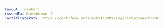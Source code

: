 ```yaml
--- 
layout : newCert 
issuedTo: Kavinkumar C 
certificatePath: https://certifyme.online/CSIT/PMI/img/cert/gameAThon2021/KavinkumarC_05abe.png
--- 
```

